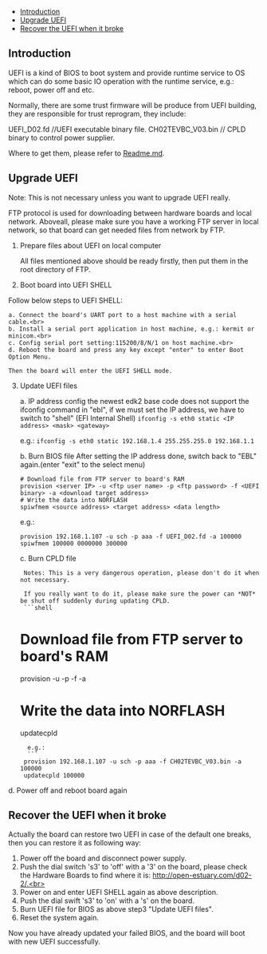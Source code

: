 * [Introduction](#1)
* [Upgrade UEFI](#2)
* [Recover the UEFI when it broke](#3)

<h2 id="1">Introduction</h2>

UEFI is a kind of BIOS to boot system and provide runtime service to OS which can do some basic IO operation with the runtime service, e.g.: reboot, power off and etc.

Normally, there are some trust firmware will be produce from UEFI building, they are responsible for trust reprogram, they include:

 UEFI_D02.fd      //UEFI executable binary file.
 CH02TEVBC_V03.bin   // CPLD binary to control power supplier.

Where to get them, please refer to [Readme.md](https://github.com/tianjiaoling/estuary/blob/mark/doc/Readme.4D02.md).

<h2 id="2">Upgrade UEFI</h2>

Note: This is not necessary unless you want to upgrade UEFI really.

FTP protocol is used for downloading between hardware boards and local network. Aboveall, please make sure you have a working FTP server in local network, so that board can get needed files from network by FTP.

1. Prepare files about UEFI on local computer

    All files mentioned above should be ready firstly, then put them in the root directory of FTP.

2. Boot board into UEFI SHELL

  Follow below steps to UEFI SHELL:
    
    a. Connect the board's UART port to a host machine with a serial cable.<br>
    b. Install a serial port application in host machine, e.g.: kermit or minicom.<br>
    c. Config serial port setting:115200/8/N/1 on host machine.<br>
    d. Reboot the board and press any key except "enter" to enter Boot Option Menu.
    
    Then the board will enter the UEFI SHELL mode.

3. Update UEFI files

    a. IP address config
       the newest edk2 base code does not support the ifconfig command in "ebl", if we must set the IP address, we have to switch to "shell" (EFI Internal Shell)
    `ifconfig -s eth0 static <IP address> <mask> <gateway>`
    
    e.g.: `ifconfig -s eth0 static 192.168.1.4 255.255.255.0 192.168.1.1`
    
    b. Burn BIOS file
       After setting the IP address done, switch back to "EBL" again.(enter "exit" to the select menu)    
      ```shell
    # Download file from FTP server to board's RAM
    provision <server IP> -u <ftp user name> -p <ftp password> -f <UEFI binary> -a <download target address>
    # Write the data into NORFLASH
    spiwfmem <source address> <target address> <data length>
    ```
    e.g.: 
    ```shell
    provision 192.168.1.107 -u sch -p aaa -f UEFI_D02.fd -a 100000
    spiwfmem 100000 0000000 300000
    ```
    c. Burn CPLD file
    
     	Notes: This is a very dangerous operation, please don't do it when not necessary.
     	
     	If you really want to do it, please make sure the power can *NOT* be shut off suddenly during updating CPLD.
     	```shell
     # Download file from FTP server to board's RAM
      provision <server IP> -u <ftp user name> -p <ftp password> -f <cpld bin> -a <target address>
     # Write the data into NORFLASH
     updatecpld <target address>
     ```
       e.g.: 
       ```
      provision 192.168.1.107 -u sch -p aaa -f CH02TEVBC_V03.bin -a 100000
      updatecpld 100000
      ```
d. Power off and reboot board again

<h2 id="2">Recover the UEFI when it broke</h2>

Actually the board can restore two UEFI in case of the default one breaks, then you can restore it as following way:

   1. Power off the board and disconnect power supply.<br>
   2. Push the dial switch 's3' to 'off' with a '3' on the board, please check the Hardware Boards to find where it is: http://open-estuary.com/d02-2/.<br>
   3. Power on and enter UEFI SHELL again as above description.<br>
   4. Push the dial swift 's3' to 'on' with a 's' on the board.<br>
   5. Burn UEFI file for BIOS as above step3 "Update UEFI files".<br>
   6. Reset the system again.

Now you have already updated your failed BIOS, and the board will boot with new UEFI successfully.
